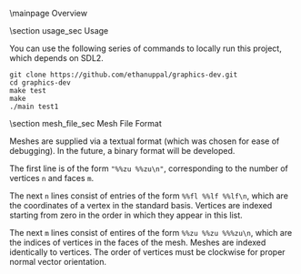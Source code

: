 \mainpage Overview

\section usage_sec Usage

You can use the following series of commands to locally run this project, which depends on SDL2.

```shell
git clone https://github.com/ethanuppal/graphics-dev.git
cd graphics-dev
make test
make
./main test1
```

\section mesh_file_sec Mesh File Format

Meshes are supplied via a textual format (which was chosen for ease of debugging).
In the future, a binary format will be developed.

The first line is of the form `"%%zu %%zu\n"`, corresponding to the number of vertices `n` and faces `m`.

The next `n` lines consist of entries of the form `%%fl %%lf %%lf\n`, which are the coordinates of a vertex in the standard basis.
Vertices are indexed starting from zero in the order in which they appear in this list.

The next `m` lines consist of entires of the form `%%zu %%zu %%%zu\n`, which are the indices of vertices in the faces of the mesh.
Meshes are indexed identically to vertices.
The order of vertices must be clockwise for proper normal vector orientation.

